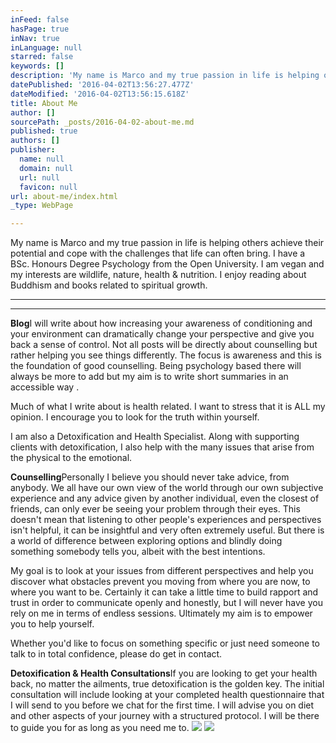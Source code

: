 ```yaml
---
inFeed: false
hasPage: true
inNav: true
inLanguage: null
starred: false
keywords: []
description: 'My name is Marco and my true passion in life is helping others achieve their potential and cope with the challenges that life can often bring. I have a BSc. Honours Degree Psychology from the Open University. I am vegan and my interests are wildlife, nature, health & nutrition. I enjoy reading about Buddhism and books related to spiritual growth.'
datePublished: '2016-04-02T13:56:27.477Z'
dateModified: '2016-04-02T13:56:15.618Z'
title: About Me
author: []
sourcePath: _posts/2016-04-02-about-me.md
published: true
authors: []
publisher:
  name: null
  domain: null
  url: null
  favicon: null
url: about-me/index.html
_type: WebPage

---
```

My name is Marco and my true passion in life is helping others achieve their potential and cope with the challenges that life can often bring. I have a BSc. Honours Degree Psychology from the Open University. I am vegan and my interests are wildlife, nature, health & nutrition. I enjoy reading about Buddhism and books related to spiritual growth.

****

****

**Blog**I will write about how increasing your awareness of conditioning and your environment can dramatically change your perspective and give you back a sense of control. Not all posts will be directly about counselling but rather helping you see things differently. The focus is awareness and this is the foundation of good counselling. Being psychology based there will always be more to add but my aim is to write short summaries in an accessible way .

Much of what I write about is health related. I want to stress that it is ALL my opinion. I encourage you to look for the truth within yourself.

I am also a Detoxification and Health Specialist. Along with supporting clients with detoxification, I also help with the many issues that arise from the physical to the emotional.

**Counselling**Personally I believe you should never take advice, from anybody. We all have our own view of the world through our own subjective experience and any advice given by another individual, even the closest of friends, can only ever be seeing your problem through their eyes. This doesn't mean that listening to other people's experiences and perspectives isn't helpful, it can be insightful and very often extremely useful. But there is a world of difference between exploring options and blindly doing something somebody tells you, albeit with the best intentions.

My goal is to look at your issues from different perspectives and help you discover what obstacles prevent you moving from where you are now, to where you want to be. Certainly it can take a little time to build rapport and trust in order to communicate openly and honestly, but I will never have you rely on me in terms of endless sessions. Ultimately my aim is to empower you to help yourself.

Whether you'd like to focus on something specific or just need someone to talk to in total confidence, please do get in contact.

**Detoxification & Health Consultations**If you are looking to get your health back, no matter the ailments, true detoxification is the golden key. The initial consultation will include looking at your completed health questionnaire that I will send to you before we chat for the first time. I will advise you on diet and other aspects of your journey with a structured protocol. I will be there to guide you for as long as you need me to.
![](https://the-grid-user-content.s3-us-west-2.amazonaws.com/df88ede9-81e7-457e-a2f2-3b0a3291a395.jpg)
![](https://the-grid-user-content.s3-us-west-2.amazonaws.com/7566fcc3-d57d-418a-82bd-331ce960cee0.jpg)